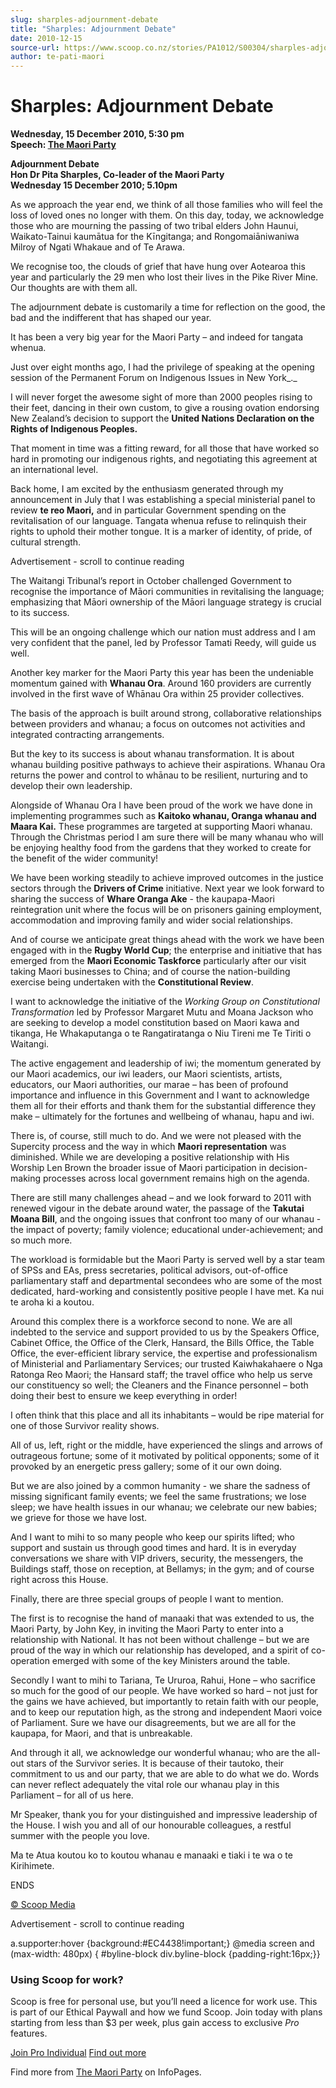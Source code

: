 ```yaml
---
slug: sharples-adjournment-debate
title: "Sharples: Adjournment Debate"
date: 2010-12-15
source-url: https://www.scoop.co.nz/stories/PA1012/S00304/sharples-adjournment-debate.htm
author: te-pati-maori
---
```

Sharples: Adjournment Debate
============================

**Wednesday, 15 December 2010, 5:30 pm**  
**Speech: [The Maori Party](https://info.scoop.co.nz/The_Maori_Party)**

**Adjournment Debate**  
**Hon Dr Pita Sharples, Co-leader of the Maori Party**  
**Wednesday 15 December 2010; 5.10pm**

As we approach the year end, we think of all those families who will feel the loss of loved ones no longer with them. On this day, today, we acknowledge those who are mourning the passing of two tribal elders John Haunui, Waikato-Tainui kaumātua for the Kīngitanga; and Rongomaiāniwaniwa Milroy of Ngati Whakaue and of Te Arawa.

We recognise too, the clouds of grief that have hung over Aotearoa this year and particularly the 29 men who lost their lives in the Pike River Mine. Our thoughts are with them all.

The adjournment debate is customarily a time for reflection on the good, the bad and the indifferent that has shaped our year.

It has been a very big year for the Maori Party – and indeed for tangata whenua.

Just over eight months ago, I had the privilege of speaking at the opening session of the Permanent Forum on Indigenous Issues in New York_._

I will never forget the awesome sight of more than 2000 peoples rising to their feet, dancing in their own custom, to give a rousing ovation endorsing New Zealand’s decision to support the **United Nations Declaration on the Rights of Indigenous Peoples.**

That moment in time was a fitting reward, for all those that have worked so hard in promoting our indigenous rights, and negotiating this agreement at an international level.

Back home, I am excited by the enthusiasm generated through my announcement in July that I was establishing a special ministerial panel to review **te reo Maori,** and in particular Government spending on the revitalisation of our language. Tangata whenua refuse to relinquish their rights to uphold their mother tongue. It is a marker of identity, of pride, of cultural strength.

Advertisement - scroll to continue reading





The Waitangi Tribunal’s report in October challenged Government to recognise the importance of Māori communities in revitalising the language; emphasizing that Māori ownership of the Māori language strategy is crucial to its success.

This will be an ongoing challenge which our nation must address and I am very confident that the panel, led by Professor Tamati Reedy, will guide us well.

Another key marker for the Maori Party this year has been the undeniable momentum gained with **Whanau Ora**. Around 160 providers are currently involved in the first wave of Whānau Ora within 25 provider collectives.

The basis of the approach is built around strong, collaborative relationships between providers and whanau; a focus on outcomes not activities and integrated contracting arrangements.

But the key to its success is about whanau transformation. It is about whanau building positive pathways to achieve their aspirations. Whanau Ora returns the power and control to whānau to be resilient, nurturing and to develop their own leadership.

Alongside of Whanau Ora I have been proud of the work we have done in implementing programmes such as **Kaitoko whanau, Oranga whanau and Maara Kai.** These programmes are targeted at supporting Maori whanau. Through the Christmas period I am sure there will be many whanau who will be enjoying healthy food from the gardens that they worked to create for the benefit of the wider community!

We have been working steadily to achieve improved outcomes in the justice sectors through the **Drivers of Crime** initiative. Next year we look forward to sharing the success of **Whare Oranga Ake** \- the kaupapa-Maori reintegration unit where the focus will be on prisoners gaining employment, accommodation and improving family and wider social relationships.

And of course we anticipate great things ahead with the work we have been engaged with in the **Rugby World Cup**; the enterprise and initiative that has emerged from the **Maori Economic Taskforce** particularly after our visit taking Maori businesses to China; and of course the nation-building exercise being undertaken with the **Constitutional Review**.

I want to acknowledge the initiative of the _Working Group on Constitutional Transformation_ led by Professor Margaret Mutu and Moana Jackson who are seeking to develop a model constitution based on Maori kawa and tikanga, He Whakaputanga o te Rangatiratanga o Niu Tireni me Te Tiriti o Waitangi.

The active engagement and leadership of iwi; the momentum generated by our Maori academics, our iwi leaders, our Maori scientists, artists, educators, our Maori authorities, our marae – has been of profound importance and influence in this Government and I want to acknowledge them all for their efforts and thank them for the substantial difference they make – ultimately for the fortunes and wellbeing of whanau, hapu and iwi.

There is, of course, still much to do. And we were not pleased with the Supercity process and the way in which **Maori representation** was diminished. While we are developing a positive relationship with His Worship Len Brown the broader issue of Maori participation in decision-making processes across local government remains high on the agenda.

There are still many challenges ahead – and we look forward to 2011 with renewed vigour in the debate around water, the passage of the **Takutai Moana Bill**, and the ongoing issues that confront too many of our whanau - the impact of poverty; family violence; educational under-achievement; and so much more.

The workload is formidable but the Maori Party is served well by a star team of SPSs and EAs, press secretaries, political advisors, out-of-office parliamentary staff and departmental secondees who are some of the most dedicated, hard-working and consistently positive people I have met. Ka nui te aroha ki a koutou.

Around this complex there is a workforce second to none. We are all indebted to the service and support provided to us by the Speakers Office, Cabinet Office, the Office of the Clerk, Hansard, the Bills Office, the Table Office, the ever-efficient library service, the expertise and professionalism of Ministerial and Parliamentary Services; our trusted Kaiwhakahaere o Nga Ratonga Reo Maori; the Hansard staff; the travel office who help us serve our constituency so well; the Cleaners and the Finance personnel – both doing their best to ensure we keep everything in order!

I often think that this place and all its inhabitants – would be ripe material for one of those Survivor reality shows.

All of us, left, right or the middle, have experienced the slings and arrows of outrageous fortune; some of it motivated by political opponents; some of it provoked by an energetic press gallery; some of it our own doing.

But we are also joined by a common humanity - we share the sadness of missing significant family events; we feel the same frustrations; we lose sleep; we have health issues in our whanau; we celebrate our new babies; we grieve for those we have lost.

And I want to mihi to so many people who keep our spirits lifted; who support and sustain us through good times and hard. It is in everyday conversations we share with VIP drivers, security, the messengers, the Buildings staff, those on reception, at Bellamys; in the gym; and of course right across this House.

Finally, there are three special groups of people I want to mention.

The first is to recognise the hand of manaaki that was extended to us, the Maori Party, by John Key, in inviting the Maori Party to enter into a relationship with National. It has not been without challenge – but we are proud of the way in which our relationship has developed, and a spirit of co-operation emerged with some of the key Ministers around the table.

Secondly I want to mihi to Tariana, Te Ururoa, Rahui, Hone – who sacrifice so much for the good of our people. We have worked so hard – not just for the gains we have achieved, but importantly to retain faith with our people, and to keep our reputation high, as the strong and independent Maori voice of Parliament. Sure we have our disagreements, but we are all for the kaupapa, for Maori, and that is unbreakable.

And through it all, we acknowledge our wonderful whanau; who are the all-out stars of the Survivor series. It is because of their tautoko, their commitment to us and our party, that we are able to do what we do. Words can never reflect adequately the vital role our whanau play in this Parliament – for all of us here.

Mr Speaker, thank you for your distinguished and impressive leadership of the House. I wish you and all of our honourable colleagues, a restful summer with the people you love.

Ma te Atua koutou ko to koutou whanau e manaaki e tiaki i te wa o te Kirihimete.

  
ENDS

[© Scoop Media](http://www.scoop.co.nz/about/terms.html)  

Advertisement - scroll to continue reading



a.supporter:hover {background:#EC4438!important;} @media screen and (max-width: 480px) { #byline-block div.byline-block {padding-right:16px;}}

### Using Scoop for work?

Scoop is free for personal use, but you’ll need a licence for work use. This is part of our Ethical Paywall and how we fund Scoop. Join today with plans starting from less than $3 per week, plus gain access to exclusive _Pro_ features.  
  
[Join Pro Individual](https://pro.scoop.co.nz/Individual/?from=ProIn24) [Find out more](https://pro.scoop.co.nz/using-scoop-for-work/?from=ProIn24)

Find more from [The Maori Party](https://info.scoop.co.nz/The_Maori_Party) on InfoPages.